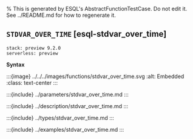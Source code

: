 % This is generated by ESQL's AbstractFunctionTestCase. Do not edit it. See ../README.md for how to regenerate it.

## `STDVAR_OVER_TIME` [esql-stdvar_over_time]
```{applies_to}
stack: preview 9.2.0
serverless: preview
```

**Syntax**

:::{image} ../../../images/functions/stdvar_over_time.svg
:alt: Embedded
:class: text-center
:::


:::{include} ../parameters/stdvar_over_time.md
:::

:::{include} ../description/stdvar_over_time.md
:::

:::{include} ../types/stdvar_over_time.md
:::

:::{include} ../examples/stdvar_over_time.md
:::
